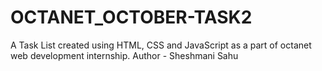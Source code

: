 # OCTANET_OCTOBER-TASK2

A Task List created using HTML, CSS and JavaScript as a part of octanet web development internship.
Author - Sheshmani Sahu
